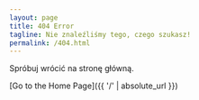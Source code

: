 ```yaml
---
layout: page
title: 404 Error
tagline: Nie znaleźliśmy tego, czego szukasz!
permalink: /404.html
---
```


Spróbuj wrócić na stronę główną.


[Go to the Home Page]({{ '/' | absolute_url }})

